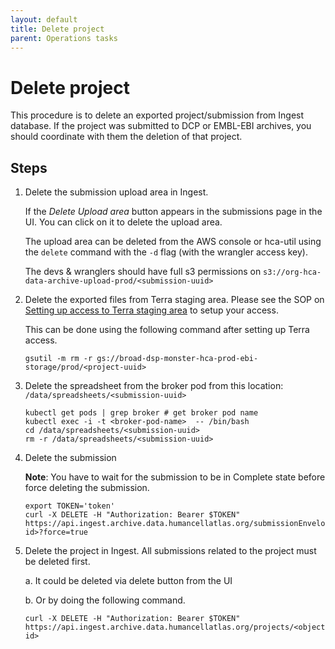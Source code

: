 ```yaml
---
layout: default
title: Delete project
parent: Operations tasks
---
```


# Delete project
This procedure is to delete an exported project/submission from Ingest database.
If the project was submitted to DCP or EMBL-EBI archives, you should coordinate with them the deletion of that project.

## Steps
1. Delete the submission upload area in Ingest.

   If the _Delete Upload area_ button appears in the submissions page in the UI. You can click on it to delete the upload area. 
   
   The upload area can be deleted from the AWS console or hca-util using the `delete` command with the `-d` flag (with the wrangler access key).

      
   The devs & wranglers should have full s3 permissions on `s3://org-hca-data-archive-upload-prod/<submission-uuid>`

2. Delete the exported files from Terra staging area. Please see the SOP on [Setting up access to Terra staging area](../admin_setup/Setting-up-access-to-Terra-staging-area.md) to setup your access.

   This can be done using the following command after setting up Terra access.

   ```
   gsutil -m rm -r gs://broad-dsp-monster-hca-prod-ebi-storage/prod/<project-uuid>
   ```

3. Delete the spreadsheet from the broker pod from this location: `/data/spreadsheets/<submission-uuid>` 

   ```
   kubectl get pods | grep broker # get broker pod name
   kubectl exec -i -t <broker-pod-name>  -- /bin/bash
   cd /data/spreadsheets/<submission-uuid>
   rm -r /data/spreadsheets/<submission-uuid>
   ```

4. Delete the submission
   
   **Note**: You have to wait for the submission to be in Complete state before force deleting the submission.

   ```
   export TOKEN='token'
   curl -X DELETE -H "Authorization: Bearer $TOKEN"  https://api.ingest.archive.data.humancellatlas.org/submissionEnvelopes/<object-id>?force=true
   ```

5. Delete the project in Ingest. All submissions related to the project must be deleted first.
   
   a. It could be deleted via delete button from the UI
   
   b. Or by doing the following command.

   ```
   curl -X DELETE -H "Authorization: Bearer $TOKEN"  https://api.ingest.archive.data.humancellatlas.org/projects/<object-id>
   ```


